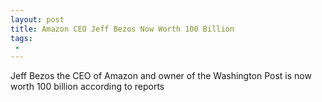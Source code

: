 ```yaml
---
layout: post
title: Amazon CEO Jeff Bezos Now Worth 100 Billion
tags:
 -
---
```

Jeff Bezos the CEO of Amazon and owner of the Washington Post is now worth 100 billion according to reports
